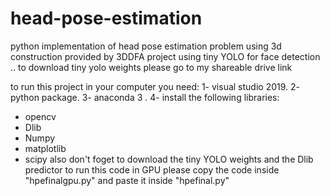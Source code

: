 # head-pose-estimation
python implementation of head pose estimation problem using 3d construction provided by 3DDFA project using tiny YOLO for face detection .. to download tiny yolo weights please go to my shareable drive link

to run this project in your computer you need:
1- visual studio 2019.
2- python package.
3- anaconda 3 .
4- install the following libraries:
* opencv
* Dlib
* Numpy
* matplotlib
* scipy
also don't foget to download the tiny YOLO weights and the Dlib predictor
to run this code in GPU please copy the code inside "hpefinalgpu.py" and paste it inside "hpefinal.py"

